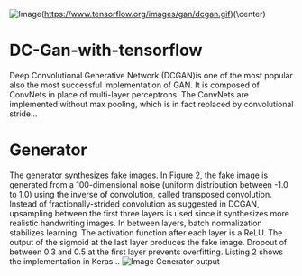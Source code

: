 ![Image](center)(https://www.tensorflow.org/images/gan/dcgan.gif)(\center)

# DC-Gan-with-tensorflow
Deep Convolutional Generative Network (DCGAN)is one of the most popular also the most successful implementation of GAN. It is composed of ConvNets in place of multi-layer perceptrons. The ConvNets are implemented without max pooling, which is in fact replaced by convolutional stride...

# Generator

The generator synthesizes fake images. In Figure 2, the fake image is generated from a 100-dimensional noise (uniform distribution between -1.0 to 1.0) using the inverse of convolution, called transposed convolution. Instead of fractionally-strided convolution as suggested in DCGAN, upsampling between the first three layers is used since it synthesizes more realistic handwriting images. In between layers, batch normalization stabilizes learning. The activation function after each layer is a ReLU. The output of the sigmoid at the last layer produces the fake image. Dropout of between 0.3 and 0.5 at the first layer prevents overfitting. Listing 2 shows the implementation in Keras...
![Image](https://www.tensorflow.org/tutorials/generative/dcgan_files/output_gl7jcC7TdPTG_1.png)
                                              Generator output

